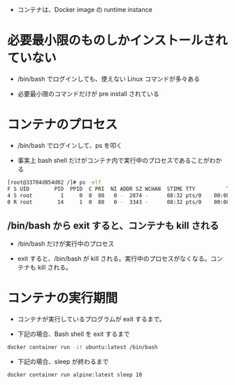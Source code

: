 * コンテナは、Docker image の runtime instance






# 必要最小限のものしかインストールされていない

* /bin/bash でログインしても、使えない Linux コマンドが多々ある


* 必要最小限のコマンドだけが pre install されている



# コンテナのプロセス

* /bin/bash でログインして、ps を叩く

* 事実上 bash shell だけがコンテナ内で実行中のプロセスであることがわかる




```bash
[root@33704d854d02 /]# ps -elf
F S UID        PID  PPID  C PRI  NI ADDR SZ WCHAN  STIME TTY          TIME CMD
4 S root         1     0  0  80   0 -  2874 -      08:32 pts/0    00:00:00 /bin/bash
0 R root        14     1  0  80   0 -  3343 -      08:32 pts/0    00:00:00 ps -elf
```


## /bin/bash から exit すると、コンテナも kill される


* /bin/bash だけが実行中のプロセス

* exit すると、/bin/bash が kill される。実行中のプロセスがなくなる。コンテナも kill される。





# コンテナの実行期間

* コンテナが実行しているプログラムが exit するまで。





* 下記の場合、Bash shell を exit するまで

```sh
docker container run -it ubuntu:latest /bin/bash
```



* 下記の場合、sleep が終わるまで



```sh
docker container run alpine:latest sleep 10
```
